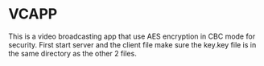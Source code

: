 # VCAPP
This is a video broadcasting app that use AES encryption in CBC mode for security.
First start server and the client file 
make sure the key.key file is in the same directory as the other 2 files.
